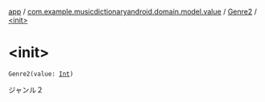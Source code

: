 [app](../../index.md) / [com.example.musicdictionaryandroid.domain.model.value](../index.md) / [Genre2](index.md) / [&lt;init&gt;](./-init-.md)

# &lt;init&gt;

`Genre2(value: `[`Int`](https://kotlinlang.org/api/latest/jvm/stdlib/kotlin/-int/index.html)`)`

ジャンル２

